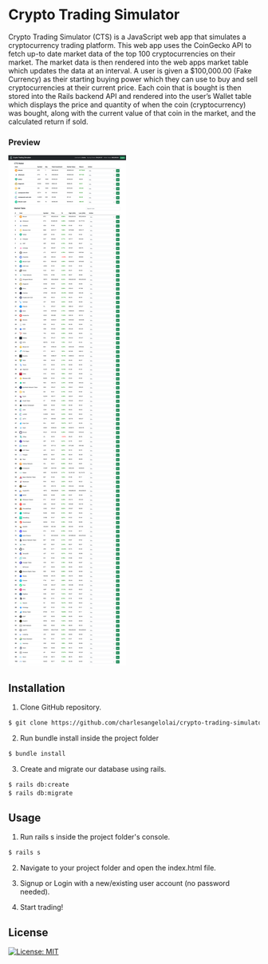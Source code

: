 # Crypto Trading Simulator

Crypto Trading Simulator (CTS) is a JavaScript web app that simulates a cryptocurrency trading platform. This web app uses the CoinGecko API to fetch up-to date market data of the top 100 cryptocurrencies on their market. The market data is then rendered into the web apps market table which updates the data at an interval. A user is given a $100,000.00 (Fake Currency) as their starting buying power which they can use to buy and sell cryptocurrencies at their current price. Each coin that is bought is then stored into the Rails backend API and rendered into the user’s Wallet table which displays the price and quantity of when the coin (cryptocurrency) was bought, along with the current value of that coin in the market, and the calculated return if sold.

### Preview
![CTS Webpage](crypto-trading-simulator.png)

## Installation

1. Clone GitHub repository.

```bash
$ git clone https://github.com/charlesangelolai/crypto-trading-simulator.git
```

2. Run bundle install inside the project folder

```bash
$ bundle install
```

3. Create and migrate our database using rails.

```bash
$ rails db:create
$ rails db:migrate
```

## Usage

1. Run rails s inside the project folder's console.

```bash
$ rails s
```

2. Navigate to your project folder and open the index.html file.

3. Signup or Login with a new/existing user account (no password needed).

4. Start trading!

## License

[![License: MIT](https://img.shields.io/badge/License-MIT-yellow.svg)](https://opensource.org/licenses/MIT)
